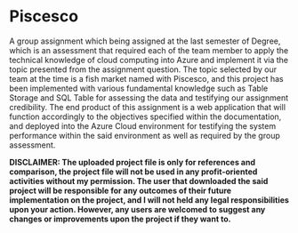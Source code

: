 # Piscesco
A group assignment which being assigned at the last semester of Degree, which is an assessment that required each of the team member to apply the technical knowledge of cloud computing into Azure and implement it via the topic presented from the assignment question. The topic selected by our team at the time is a fish market named with Piscesco, and this project has been implemented with various fundamental knowledge such as Table Storage and SQL Table for assessing the data and testifying our assignment credibility. The end product of this assignment is a web application that will function accordingly to the objectives specified within the documentation, and deployed into the Azure Cloud environment for testifying the system performance within the said environment as well as required by the group assessment. 

**DISCLAIMER: The uploaded project file is only for references and comparison, the project file will not be used in any profit-oriented activities without my permission. The user that downloaded the said project will be responsible for any outcomes of their future implementation on the project, and I will not held any legal responsibilities upon your action. However, any users are welcomed to suggest any changes or improvements upon the project if they want to.**
